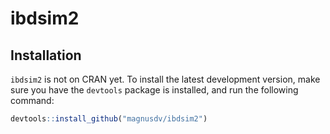 # ibdsim2

## Installation
`ibdsim2` is not on CRAN yet. To install the latest development version, make sure you have the `devtools` package is installed, and run the following command:

```R
devtools::install_github("magnusdv/ibdsim2")
```
